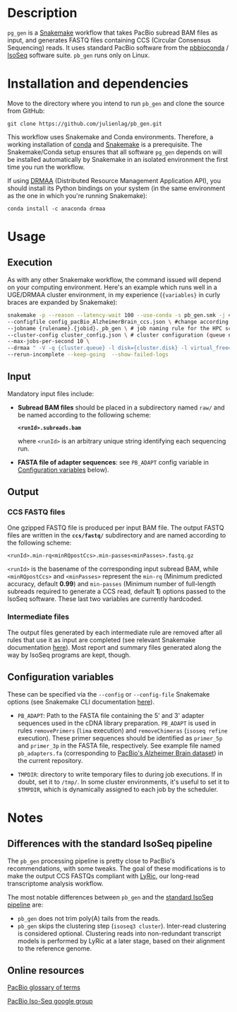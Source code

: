# Description
`pg_gen` is a [Snakemake](https://snakemake.readthedocs.io/en/stable/) workflow that takes PacBio subread BAM files as input, and generates FASTQ files containing CCS (Circular Consensus Sequencing) reads. It uses standard PacBio software from the [pbbioconda](https://github.com/PacificBiosciences/pbbioconda) / [IsoSeq](https://github.com/PacificBiosciences/IsoSeq_SA3nUP/wiki/Tutorial:-Installing-and-Running-Iso-Seq-3-using-Conda) software suite. `pb_gen` runs only on Linux.



# Installation and dependencies

Move to the directory where you intend to run `pb_gen` and clone the source from GitHub:

`git clone https://github.com/julienlag/pb_gen.git`

This workflow uses Snakemake and Conda environments. Therefore, a working installation of [conda](https://docs.anaconda.com/anaconda/install/linux/) and [Snakemake](https://snakemake.readthedocs.io/en/stable/getting_started/installation.html) is a prerequisite. The Snakemake/Conda setup ensures that all software `pg_gen` depends on will be installed automatically by Snakemake in an isolated environment the first time you run the workflow.

If using [DRMAA](https://en.wikipedia.org/wiki/DRMAA) (Distributed Resource Management Application API), you should install its Python bindings on your system (in the same environment as the one in which you're running Snakemake):

`conda install -c anaconda drmaa`

# Usage

## Execution

As with any other Snakemake workflow, the command issued will depend on your computing environment. Here's an example which runs well in a UGE/DRMAA cluster environment, in my experience (`{variables}` in curly braces are expanded by Snakemake):

```bash
snakemake -p --reason --latency-wait 100 --use-conda -s pb_gen.smk -j 4500 \
--configfile config_pacBio_AlzheimerBrain_ccs.json \ #change according to your needs
--jobname {rulename}.{jobid}._pb_gen \ # job naming rule for the HPC scheduler
--cluster-config cluster_config.json \ # cluster configuration (queue names, job resource requirements etc.). This file is not provided in the current repo.
--max-jobs-per-second 10 \
--drmaa " -V -q {cluster.queue} -l disk={cluster.disk} -l virtual_free={cluster.virtual_free} -l h_rt={cluster.h_rt}  -o {cluster.out} -e {cluster.err} {cluster.threads} -P {cluster.project}" \
--rerun-incomplete --keep-going  --show-failed-logs 
```


## Input

Mandatory input files include:

- **Subread BAM files** should be placed in a subdirectory named `raw/` and be named according to the following scheme: 

   **`<runId>.subreads.bam`**
   
   where `<runId>` is an arbitrary unique string identifying each sequencing run.

- **FASTA file of adapter sequences**: see `PB_ADAPT` config variable in [Configuration variables](#configuration-variables) below).

## Output 

### CCS FASTQ files

One gzipped FASTQ file is produced per input BAM file. The output FASTQ files are written in the **`ccs/fastq/`** subdirectory and are named according to the following scheme:

`<runId>.min-rq<minRQpostCcs>.min-passes<minPasses>.fastq.gz`

`<runId>` is the basename of the corresponding input subread BAM, while `<minRQpostCcs>` and `<minPasses>` represent the `min-rq` (Minimum predicted accuracy, default **0.99**) and `min-passes` (Minimum number of full-length subreads required to generate a CCS read, default **1**) options passed to the IsoSeq software. These last two variables are currently hardcoded.


### Intermediate files

The output files generated by each intermediate rule are removed after all rules that use it as input are completed (see relevant Snakemake documentation [here](https://snakemake.readthedocs.io/en/stable/snakefiles/rules.html#protected-and-temporary-files)). Most report and summary files generated along the way by IsoSeq programs are kept, though.

## Configuration variables

These can be specified via the `--config` or `--config-file` Snakemake options (see Snakemake CLI documentation [here](https://snakemake.readthedocs.io/en/stable/executing/cli.html)).

- `PB_ADAPT`: Path to the FASTA file containing the 5' and 3' adapter sequences used in the cDNA library preparation. `PB_ADAPT` is used in rules `removePrimers` (`lima` execution) and `removeChimeras` (`isoseq refine` execution). These primer sequences should be identified as `primer_5p` and `primer_3p` in the FASTA file, respectively. See example file named `pb_adapters.fa` (corresponding to [PacBio's Alzheimer Brain dataset](https://downloads.pacbcloud.com/public/dataset/Alzheimer2019_IsoSeq/)) in the current repository.

- `TMPDIR`: directory to write temporary files to during job executions. If in doubt, set it to `/tmp/`. In some cluster environments, it's useful to set it to `$TMPDIR`, which is dynamically assigned to each job by the scheduler.

# Notes

## Differences with the standard IsoSeq pipeline

The `pb_gen` processing pipeline is pretty close to PacBio's recommendations, with some tweaks. The goal of these modifications is to make the output CCS FASTQs compliant with [LyRic](https://github.com/julienlag/LyRic), our long-read transcriptome analysis workflow.

The most notable differences between `pb_gen` and the [standard IsoSeq pipeline](https://github.com/PacificBiosciences/IsoSeq_SA3nUP/wiki/Tutorial:-Installing-and-Running-Iso-Seq-3-using-Conda) are:

- `pb_gen` does not trim poly(A) tails from the reads. 
- `pb_gen` skips the clustering step (`isoseq3 cluster`). Inter-read clustering is considered optional. Clustering reads into non-redundant transcript models is performed by LyRic at a later stage, based on their alignment to the reference genome.

## Online resources

[PacBio glossary of terms](https://www.pacb.com/documentation/pacific-biosciences-glossary-of-terms/)

[PacBio Iso-Seq google group](https://groups.google.com/g/smrt_IsoSeq)
